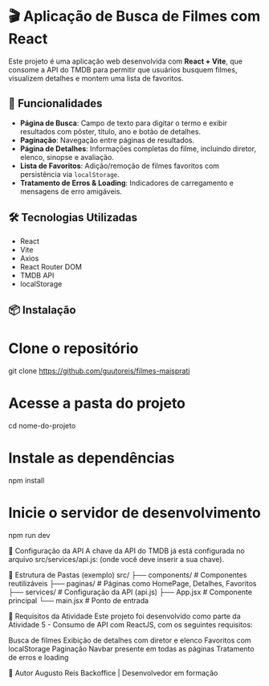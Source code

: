 # 🎬 Aplicação de Busca de Filmes com React

Este projeto é uma aplicação web desenvolvida com **React + Vite**, que consome a API do TMDB para permitir que usuários busquem filmes, visualizem detalhes e montem uma lista de favoritos.

## 🚀 Funcionalidades

- **Página de Busca**: Campo de texto para digitar o termo e exibir resultados com pôster, título, ano e botão de detalhes.
- **Paginação**: Navegação entre páginas de resultados.
- **Página de Detalhes**: Informações completas do filme, incluindo diretor, elenco, sinopse e avaliação.
- **Lista de Favoritos**: Adição/remoção de filmes favoritos com persistência via `localStorage`.
- **Tratamento de Erros & Loading**: Indicadores de carregamento e mensagens de erro amigáveis.

## 🛠️ Tecnologias Utilizadas

- React
- Vite
- Axios
- React Router DOM
- TMDB API
- localStorage

## 📦 Instalação


# Clone o repositório
git clone https://github.com/guutoreis/filmes-maisprati

# Acesse a pasta do projeto
cd nome-do-projeto

# Instale as dependências
npm install

# Inicie o servidor de desenvolvimento
npm run dev

🔑 Configuração da API
A chave da API do TMDB já está configurada no arquivo src/services/api.js: (onde você deve inserir a sua chave).

📁 Estrutura de Pastas (exemplo)
src/
├── components/       # Componentes reutilizáveis
├── paginas/          # Páginas como HomePage, Detalhes, Favoritos
├── services/         # Configuração da API (api.js)
├── App.jsx           # Componente principal
└── main.jsx          # Ponto de entrada

📌 Requisitos da Atividade
Este projeto foi desenvolvido como parte da Atividade 5 - Consumo de API com ReactJS, com os seguintes requisitos:

Busca de filmes
Exibição de detalhes com diretor e elenco
Favoritos com localStorage
Paginação
Navbar presente em todas as páginas
Tratamento de erros e loading

🧠 Autor
Augusto Reis
Backoffice | Desenvolvedor em formação

